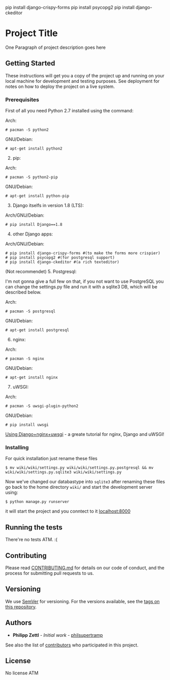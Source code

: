 pip install django-crispy-forms
pip install psycopg2
pip install django-ckeditor

# Project Title

One Paragraph of project description goes here

## Getting Started

These instructions will get you a copy of the project up and running on your local machine for development and testing purposes. See deployment for notes on how to deploy the project on a live system.

### Prerequisites

First of all you need Python 2.7 installed using the command:

Arch:
```
# pacman -S python2
```
GNU/Debian:

```
# apt-get install python2
```

2. pip:

Arch:
```
# pacman -S python2-pip
```
GNU/Debian:

```
# apt-get install python-pip
```

3. Django itselfs in version 1.8 (LTS):


Arch/GNU/Debian:

```
# pip install Django==1.8
```

4. other Django apps:

Arch/GNU/Debian:

```
# pip install django-crispy-forms #(to make the forms more crispier)
# pip install psycopg2 #(for postgresql support)
# pip install django-ckeditor #(a rich texteditor)
```

(Not recommendet)
5. Postgresql:

I'm not gonna give a full few on that, if you not want to use PostgreSQL you can change the settings.py file and run it with a sqlite3 DB, which will be described below.

Arch:
```
# pacman -S postgresql
```
GNU/Debian:
```
# apt-get install postgresql
```

6. nginx:

Arch:
```
# pacman -S nginx
```
GNU/Debian:
```
# apt-get install nginx
```

7. uWSGI:

Arch:

```
# pacman -S uwsgi-plugin-python2
```

GNU/Debian:
```
# pip install uwsgi
```
[Using Django+nginx+uwsgi](http://uwsgi-docs.readthedocs.io/en/latest/tutorials/Django_and_nginx.html) - a greate tutorial for nginx, Django and uWSGI!



### Installing

For quick installation just rename these files
```
$ mv wiki/wiki/settings.py wiki/wiki/settings.py.postgresql && mv wiki/wiki/settings.py.sqlite3 wiki/wiki/settings.py
```

Now we've changed our databastype into `sqlite3` 
after renaming these files go back to the home directory `wiki/`
and start the development server using:
```
$ python manage.py runserver
```
it will start the project and you conntect to it [localhost:8000](localhost:8000) 


## Running the tests

There're no tests ATM.
:(


## Contributing

Please read [CONTRIBUTING.md]() for details on our code of conduct, and the process for submitting pull requests to us.

## Versioning

We use [SemVer](http://semver.org/) for versioning. For the versions available, see the [tags on this repository](https://github.com/your/project/tags). 

## Authors

* **Philipp Zettl** - *Initial work* - [philsupertramp](https://gitlab.com/philsupertramp)

See also the list of [contributors](https://gitlab.com/philsupertramp/wiki.time-dev.de/graphs/master) who participated in this project.

## License

No license ATM


